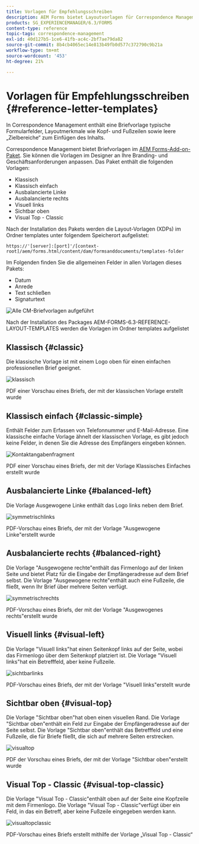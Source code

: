 ```yaml
---
title: Vorlagen für Empfehlungsschreiben
description: AEM Forms bietet Layoutvorlagen für Correspondence Management-Briefe, mit denen Sie Briefe schnell erstellen können.
products: SG_EXPERIENCEMANAGER/6.3/FORMS
content-type: reference
topic-tags: correspondence-management
exl-id: 40d127b5-1ce6-41fb-ac4c-2bf7ae79da82
source-git-commit: 8b4cb4065ec14e813b49fb0d577c372790c9b21a
workflow-type: tm+mt
source-wordcount: '453'
ht-degree: 21%

---
```


# Vorlagen für Empfehlungsschreiben {#reference-letter-templates}

In Correspondence Management enthält eine Briefvorlage typische Formularfelder, Layoutmerkmale wie Kopf- und Fußzeilen sowie leere „Zielbereiche“ zum Einfügen des Inhalts.

Correspondence Management bietet Briefvorlagen im [AEM Forms-Add-on-Paket](https://experienceleague.adobe.com/docs/experience-manager-release-information/aem-release-updates/forms-updates/aem-forms-releases.html?lang=de). Sie können die Vorlagen im Designer an Ihre Branding- und Geschäftsanforderungen anpassen. Das Paket enthält die folgenden Vorlagen:

* Klassisch
* Klassisch einfach
* Ausbalancierte Linke
* Ausbalancierte rechts
* Visuell links
* Sichtbar oben
* Visual Top - Classic

Nach der Installation des Pakets werden die Layout-Vorlagen (XDPs) im Ordner templates unter folgendem Speicherort aufgelistet:

`https://'[server]:[port]'/[context-root]/aem/forms.html/content/dam/formsanddocuments/templates-folder`

Im Folgenden finden Sie die allgemeinen Felder in allen Vorlagen dieses Pakets:

* Datum
* Anrede
* Text schließen
* Signaturtext

![Alle CM-Briefvorlagen aufgeführt](assets/templatescorrespondence.png)

Nach der Installation des Packages AEM-FORMS-6.3-REFERENCE-LAYOUT-TEMPLATES werden die Vorlagen im Ordner templates aufgelistet

## Klassisch {#classic}

Die klassische Vorlage ist mit einem Logo oben für einen einfachen professionellen Brief geeignet.

![klassisch](assets/classic.png)

PDF einer Vorschau eines Briefs, der mit der klassischen Vorlage erstellt wurde

## Klassisch einfach {#classic-simple}

Enthält Felder zum Erfassen von Telefonnummer und E-Mail-Adresse. Eine klassische einfache Vorlage ähnelt der klassischen Vorlage, es gibt jedoch keine Felder, in denen Sie die Adresse des Empfängers eingeben können.

![Kontaktangabenfragment](assets/classicsimple.png)

PDF einer Vorschau eines Briefs, der mit der Vorlage Klassisches Einfaches erstellt wurde

## Ausbalancierte Linke {#balanced-left}

Die Vorlage Ausgewogene Linke enthält das Logo links neben dem Brief.

![symmetrischlinks](assets/balancedleft.png)

PDF-Vorschau eines Briefs, der mit der Vorlage &quot;Ausgewogene Linke&quot;erstellt wurde

## Ausbalancierte rechts {#balanced-right}

Die Vorlage &quot;Ausgewogene rechte&quot;enthält das Firmenlogo auf der linken Seite und bietet Platz für die Eingabe der Empfängeradresse auf dem Brief selbst. Die Vorlage &quot;Ausgewogene rechte&quot;enthält auch eine Fußzeile, die fließt, wenn Ihr Brief über mehrere Seiten verfügt.

![symmetrischrechts](assets/balancedright.png)

PDF-Vorschau eines Briefs, der mit der Vorlage &quot;Ausgewogenes rechts&quot;erstellt wurde

## Visuell links {#visual-left}

Die Vorlage &quot;Visuell links&quot;hat einen Seitenkopf links auf der Seite, wobei das Firmenlogo über dem Seitenkopf platziert ist. Die Vorlage &quot;Visuell links&quot;hat ein Betrefffeld, aber keine Fußzeile.

![sichtbarlinks](assets/visualleft.png)

PDF-Vorschau eines Briefs, der mit der Vorlage &quot;Visuell links&quot;erstellt wurde

## Sichtbar oben {#visual-top}

Die Vorlage &quot;Sichtbar oben&quot;hat oben einen visuellen Rand. Die Vorlage &quot;Sichtbar oben&quot;enthält ein Feld zur Eingabe der Empfängeradresse auf der Seite selbst. Die Vorlage &quot;Sichtbar oben&quot;enthält das Betrefffeld und eine Fußzeile, die für Briefe fließt, die sich auf mehrere Seiten erstrecken.

![visualtop](assets/visualtop.png)

PDF der Vorschau eines Briefs, der mit der Vorlage &quot;Sichtbar oben&quot;erstellt wurde

## Visual Top - Classic {#visual-top-classic}

Die Vorlage &quot;Visual Top - Classic&quot;enthält oben auf der Seite eine Kopfzeile mit dem Firmenlogo. Die Vorlage &quot;Visual Top - Classic&quot;verfügt über ein Feld, in das ein Betreff, aber keine Fußzeile eingegeben werden kann.

![visualtopclassic](assets/visualtopclassic.png)

PDF-Vorschau eines Briefs erstellt mithilfe der Vorlage „Visual Top - Classic“
